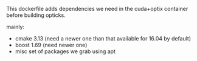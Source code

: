 This dockerfile adds dependencies we need in the cuda+optix container before building opticks.

mainly:

* cmake 3.13 (need a newer one than that available for 16.04 by default)
* boost 1.69 (need newer one)
* misc set of packages we grab using apt